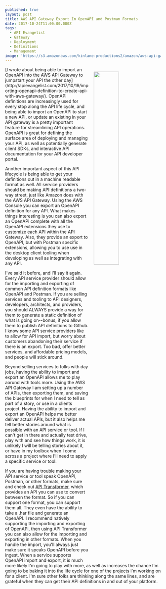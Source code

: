 ```yaml
---
published: true
layout: post
title: AWS API Gateway Export In OpenAPI and Postman Formats
date: 2017-10-24T11:00:00.000Z
tags:
  - API Evangelist
  - Gateway
  - Deployment
  - Definitions
  - Management
image: 'https://s3.amazonaws.com/kinlane-productions2/amazon/aws-api-gateway-export.png'
---
```

<p><img src="https://s3.amazonaws.com/kinlane-productions2/amazon/aws-api-gateway-export.png" align="right" width="40%" style="padding: 15px;" /></p>[I wrote about being able to import an OpenAPI into the AWS API Gateway to jumpstart your API the other day](http://apievangelist.com/2017/10/19/importing-openapi-definition-to-create-api-with-aws-gateway/). OpenAPI definitions are increasingly used for every stop along the API life cycle, and being able to import an OpenAPI to start a new API, or update an existing in your API gateway is a pretty important feature for streamlining API operations. OpenAPI is great for defining the surface area of deploying and managing your API, as well as potentially generate client SDKs, and interactive API documentation for your API developer portal.

Another important aspect of this API lifecycle is being able to get your definitions out in a machine readable format as well. All service providers should be making API definitions a two-way street, just like Amazon does with the AWS API Gateway. Using the AWS Console you can export an OpenAPI definition for any API. What makes things interesting is you can also export an OpenAPI complete with all the OpenAPI extensions they use to customize each API within the API Gateway. Also, they provide an export to OpenAPI, but with Postman specific extensions, allowing you to use use in the desktop client tooling when developing as well as integrating with any API.

I've said it before, and I'll say it again. Every API service provider should allow for the importing and exporting of common API definition formats like OpenAPI and Postman. If you are selling services and tooling to API designers, developers, architects, and providers, you should ALWAYS provide a way for them to generate a static definition of what is going on--bonus, if you allow them to publish API definitions to Github. I know some API service providers like to allow for API import, but worry about customers abandoning their service if there is an export. Too bad, offer better services, and affordable pricing models, and people will stick around.

Beyond selling services to folks with day jobs, having the ability to import and export an OpenAPI allows me to play aorund with tools more. Using the AWS API Gateway I am setting up a number of APIs, then exporting them, and saving the blueprints for when I need to tell as part of a story, or use in a clients project. Having the ability to import and export an OpenAPI helps me better deliver actual APIs, but it also helps me tell better stories around what is possible with an API service or tool. If I can't get in there and actually test drive, play with and see how things work, it is unlikely I will be telling stories about it, or have in my toolbox when I come across a project where I'll need to apply a specific service or tool.

If you are having trouble making your API service or tool speak  OpenAPI, Postman, or other formats, make sure and check out [API Transformer](https://apimatic.io/transformer), which provides an API you can use to convert between the format. So if you can support one format, you can support them all. They even have the ability to take a .har file and generate an OpenAPI. I recommend natively supporting the importing and exporting of OpenAPI, then using API Transformer you can also allow for the importing and exporting in other formats. When you handle the import, you'll always just make sure it speaks OpenAPI before you ingest. When a service supports OpenAPI import and export, it is much more likely I'm going to play with more, as well as increases the chance I'm going to be baking it into the life cycle for one of the projects I'm working on for a client. I'm sure other folks are thinking along the same lines, and are grateful when they can get their API definitions in and out of your platform.
